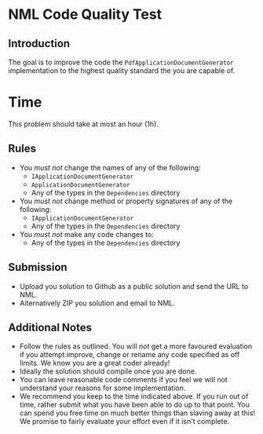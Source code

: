 ﻿# NML Code Quality Test
## Introduction
The goal is to improve the code the `PdfApplicationDocumentGenerator`
 implementation to the highest quality standard the you are capable of. 

# Time
This problem should take at most an hour (1h). 

## Rules
  - You *must not* change the names of any of the following:
    - `IApplicationDocumentGenerator`
    - `ApplicationDocumentGenerator`
    - Any of the types in the `Dependencies` directory
  - You *must not*  change method or property signatures of any of the following:
    - `IApplicationDocumentGenerator`
    - Any of the types in the `Dependencies` directory
  - You *must not*  make any code changes to:
    - Any of the types in the `Dependencies` directory
  
 ## Submission
  - Upload you solution to Github as a public solution and send the URL to NML. 
  - Alternatively ZIP you solution and email to NML.    
  
  ## Additional Notes
  - Follow the rules as outlined. You will *not* get a more favoured 
    evaluation if you attempt improve, change or rename any code specified 
    as off limits. We know you are a great coder already!
  - Ideally the solution should compile once you are done.
  - You can leave reasonable code comments if you feel we 
    will not understand your reasons for some implementation.
  - We recommend you keep to the time indicated above. If
    you run out of time, rather submit what you have been able
    to do up to that point. You can spend you free time on
    much better things than slaving away at this! We promise to fairly evaluate your 
    effort even if it isn't complete.    